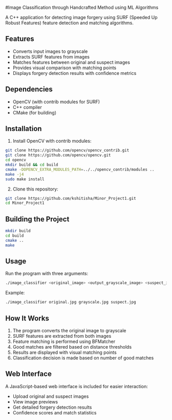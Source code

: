 #Image Classification through Handcrafted Method using ML Algorithms

A C++ application for detecting image forgery using SURF (Speeded Up Robust Features) feature detection and matching algorithms.

## Features

- Converts input images to grayscale
- Extracts SURF features from images
- Matches features between original and suspect images
- Provides visual comparison with matching points
- Displays forgery detection results with confidence metrics

## Dependencies

- OpenCV (with contrib modules for SURF)
- C++ compiler
- CMake (for building)

## Installation

1. Install OpenCV with contrib modules:
```bash
git clone https://github.com/opencv/opencv_contrib.git
git clone https://github.com/opencv/opencv.git
cd opencv
mkdir build && cd build
cmake -DOPENCV_EXTRA_MODULES_PATH=../../opencv_contrib/modules ..
make -j4
sudo make install
```

2. Clone this repository:
```bash
git clone https://github.com/kshitisha/Minor_Project1.git
cd Minor_Project1
```

## Building the Project

```bash
mkdir build
cd build
cmake ..
make
```

## Usage

Run the program with three arguments:
```bash
./image_classifier <original_image> <output_grayscale_image> <suspect_image>
```

Example:
```bash
./image_classifier original.jpg grayscale.jpg suspect.jpg
```

## How It Works

1. The program converts the original image to grayscale
2. SURF features are extracted from both images
3. Feature matching is performed using BFMatcher
4. Good matches are filtered based on distance thresholds
5. Results are displayed with visual matching points
6. Classification decision is made based on number of good matches

## Web Interface

A JavaScript-based web interface is included for easier interaction:
- Upload original and suspect images
- View image previews
- Get detailed forgery detection results
- Confidence scores and match statistics

